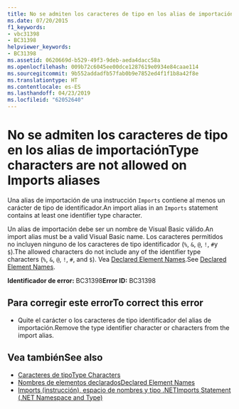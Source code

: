 ```yaml
---
title: No se admiten los caracteres de tipo en los alias de importación
ms.date: 07/20/2015
f1_keywords:
- vbc31398
- BC31398
helpviewer_keywords:
- BC31398
ms.assetid: 0620669d-b529-49f3-9deb-aeda4dacc58a
ms.openlocfilehash: 009b72c6045ee00dce1287619e0934e84caae114
ms.sourcegitcommit: 9b552addadfb57fab0b9e7852ed4f1f1b8a42f8e
ms.translationtype: HT
ms.contentlocale: es-ES
ms.lasthandoff: 04/23/2019
ms.locfileid: "62052640"
---
```

# <a name="type-characters-are-not-allowed-on-imports-aliases"></a><span data-ttu-id="40d0a-102">No se admiten los caracteres de tipo en los alias de importación</span><span class="sxs-lookup"><span data-stu-id="40d0a-102">Type characters are not allowed on Imports aliases</span></span>
<span data-ttu-id="40d0a-103">Una alias de importación de una instrucción `Imports` contiene al menos un carácter de tipo de identificador.</span><span class="sxs-lookup"><span data-stu-id="40d0a-103">An import alias in an `Imports` statement contains at least one identifier type character.</span></span>  
  
 <span data-ttu-id="40d0a-104">Un alias de importación debe ser un nombre de Visual Basic válido.</span><span class="sxs-lookup"><span data-stu-id="40d0a-104">An import alias must be a valid Visual Basic name.</span></span> <span data-ttu-id="40d0a-105">Los caracteres permitidos no incluyen ninguno de los caracteres de tipo identificador (`%`, `&`, `@`, `!`, `#`y `$`).</span><span class="sxs-lookup"><span data-stu-id="40d0a-105">The allowed characters do not include any of the identifier type characters (`%`, `&`, `@`, `!`, `#`, and `$`).</span></span> <span data-ttu-id="40d0a-106">Vea [Declared Element Names](../../visual-basic/programming-guide/language-features/declared-elements/declared-element-names.md).</span><span class="sxs-lookup"><span data-stu-id="40d0a-106">See [Declared Element Names](../../visual-basic/programming-guide/language-features/declared-elements/declared-element-names.md).</span></span>  
  
 <span data-ttu-id="40d0a-107">**Identificador de error:** BC31398</span><span class="sxs-lookup"><span data-stu-id="40d0a-107">**Error ID:** BC31398</span></span>  
  
## <a name="to-correct-this-error"></a><span data-ttu-id="40d0a-108">Para corregir este error</span><span class="sxs-lookup"><span data-stu-id="40d0a-108">To correct this error</span></span>  
  
- <span data-ttu-id="40d0a-109">Quite el carácter o los caracteres de tipo identificador del alias de importación.</span><span class="sxs-lookup"><span data-stu-id="40d0a-109">Remove the type identifier character or characters from the import alias.</span></span>  
  
## <a name="see-also"></a><span data-ttu-id="40d0a-110">Vea también</span><span class="sxs-lookup"><span data-stu-id="40d0a-110">See also</span></span>

- [<span data-ttu-id="40d0a-111">Caracteres de tipo</span><span class="sxs-lookup"><span data-stu-id="40d0a-111">Type Characters</span></span>](../../visual-basic/programming-guide/language-features/data-types/type-characters.md)
- [<span data-ttu-id="40d0a-112">Nombres de elementos declarados</span><span class="sxs-lookup"><span data-stu-id="40d0a-112">Declared Element Names</span></span>](../../visual-basic/programming-guide/language-features/declared-elements/declared-element-names.md)
- [<span data-ttu-id="40d0a-113">Imports (instrucción), espacio de nombres y tipo .NET</span><span class="sxs-lookup"><span data-stu-id="40d0a-113">Imports Statement (.NET Namespace and Type)</span></span>](../../visual-basic/language-reference/statements/imports-statement-net-namespace-and-type.md)
